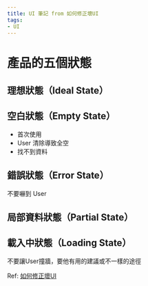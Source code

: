 ```yaml
---
title: UI 筆記 from 如何修正壞UI
tags:
- UI
---
```


# 產品的五個狀態

<!-- more -->

## 理想狀態（Ideal State）

## 空白狀態（Empty State）
- 首次使用
- User 清除導致全空
- 找不到資料

## 錯誤狀態（Error State）
<div class="tip">
	不要嚇到 User
</div>

## 局部資料狀態（Partial State）

## 載入中狀態（Loading State）
<div class="tip">
	不要讓User撞牆，要他有用的建議或不一樣的途徑
</div>

Ref: [如何修正壞UI](https://medium.com/@zonble/%E7%BF%BB%E8%AD%AF-%E5%A6%82%E4%BD%95%E4%BF%AE%E6%AD%A3%E5%A3%9E-ui-2f972da15d5b#.n50384v8h)

